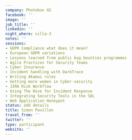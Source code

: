```yaml
---
company: Photobox GS
facebook: ''
image: ''
job_title: ''
linkedin: ''
night_where: villa-3
notes: ''
sessions:
- GDPR Compliance what does it mean?
- European GDPR variations
- Lessons learned from public bug bounties programmes
- Agile Practices for Security Teams
- Cyber Insurance
- Incident handling with DarkTrace
- Writing Akamai rules
- Getting more women in Cyber-security
- JIRA Risk Workflow
- Using The Hive for Incident Response
- Integrating Security Tools in the SDL
- Web Application Honeypot
status: add details
title: Simon Pavillon
travel_from: ''
twitter: ''
type: participant
website: ''
---
```


<!-- put more details about participant here -->